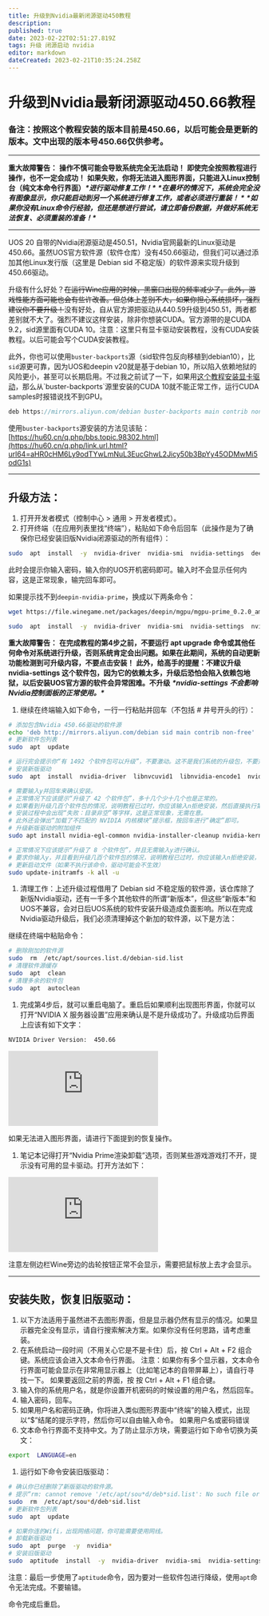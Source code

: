 ```yaml
---
title: 升级到Nvidia最新闭源驱动450教程
description: 
published: true
date: 2023-02-22T02:51:27.819Z
tags: 升级 闭源启动 nvidia
editor: markdown
dateCreated: 2023-02-21T10:35:24.258Z
---
```


# 升级到Nvidia最新闭源驱动450.66教程
### 备注：按照这个教程安装的版本目前是450.66，以后可能会是更新的版本。文中出现的版本号450.66仅供参考。

------

**重大故障警告：**
**操作不慎可能会导致系统完全无法启动！**
**即使完全按照教程进行操作，也不一定会成功！**
**如果失败，你将无法进入图形界面，只能进入Linux控制台（纯文本命令行界面）*****\*进行驱动修复工作！\****
***\*在最坏的情况下，系统会完全没有图像显示，你只能启动到另一个系统进行修复工作，或者必须进行重装！
\****
***\*如果你没有Linux命令行经验，但还是想进行尝试，请立即备份数据，并做好系统无法恢复、必须重装的准备！\****

------

UOS 20 自带的Nvidia闭源驱动是450.51，Nvidia官网最新的Linux驱动是450.66。虽然UOS官方软件源（软件仓库）没有450.66驱动，但我们可以通过添加其他Linux发行版（这里是 Debian sid 不稳定版）的软件源来实现升级到450.66驱动。

升级有什么好处？~~在运行Wine应用的时候，黑窗口出现的频率减少了。此外，游戏性能方面可能也会有些许改善。但总体上差别不大，如果你担心系统损坏，强烈建议你不要升级！~~没有好处，自从官方源把驱动从440.59升级到450.51，两者都差别就不大了。强烈不建议这样安装，除非你想装CUDA。官方源带的是CUDA 9.2，sid源里面有CUDA 10。注意：这里只有显卡驱动安装教程，没有CUDA安装教程。以后可能会写个CUDA安装教程。

此外，你也可以使用`buster-backports`源（sid软件包反向移植到debian10），比`sid`源更可靠，因为UOS和deepin v20就是基于debian 10，所以陷入依赖地狱的风险更小，甚至可以长期启用。不过我之前试了一下，如果用[这个教程安装显卡驱动](https://hu60.cn/q.php/link.url.html?url64=aHR0cHM6Ly9odTYwLmNuL3EucGhwL2Jicy50b3BpYy45NDgyOC4xLmh0bWw.)，那么从`buster-backports`源里安装的CUDA 10就不能正常工作，运行CUDA samples时报错说找不到GPU。

```swift
deb https://mirrors.aliyun.com/debian buster-backports main contrib non-free
```

使用`buster-backports`源安装的方法见该贴：[https://hu60.cn/q.php/bbs.topic.98302.html](https://hu60.cn/q.php/link.url.html?url64=aHR0cHM6Ly9odTYwLmNuL3EucGhwL2Jicy50b3BpYy45ODMwMi5odG1s)

------

## 升级方法：

1. 打开开发者模式（控制中心 > 通用 > 开发者模式）。
2. 打开终端（在应用列表里找“终端”），粘贴如下命令后回车（此操作是为了确保你已经安装旧版Nvidia闭源驱动的所有组件）：

```bash
sudo  apt  install  -y  nvidia-driver  nvidia-smi  nvidia-settings  deepin-nvidia-prime  nvidia-vulkan-icd  'vulkan-utils|vulkan-tools'  nvidia-driver-libs:i386  libnvidia-ml1:i386  libxnvctrl0:i386  libvulkan1  libvulkan1:i386
```

此时会提示你输入密码，输入你的UOS开机密码即可。输入时不会显示任何内容，这是正常现象，输完回车即可。

如果提示找不到`deepin-nvidia-prime`，换成以下两条命令：

```bash
wget https://file.winegame.net/packages/deepin/mgpu/mgpu-prime_0.2.0_amd64.deb

sudo  apt  install  -y  nvidia-driver  nvidia-smi  nvidia-settings  nvidia-vulkan-icd  'vulkan-utils|vulkan-tools'  nvidia-driver-libs:i386  libnvidia-ml1:i386  libxnvctrl0:i386  libvulkan1  libvulkan1:i386  ./mgpu-prime_0.2.0_amd64.deb
```

**重大故障警告：**
**在完成教程的第4步之前，不要运行 apt upgrade 命令或其他任何命令对系统进行升级，否则系统肯定会出问题。如果在此期间，系统的自动更新功能检测到可升级内容，不要点击安装！**
**此外，给高手的提醒：不建议升级 nvidia-settings 这个软件包，因为它的依赖太多，升级后恐怕会陷入依赖包地狱，以后安装UOS官方源的软件会异常困难。不升级** ***\*nvidia-settings 不会影响Nvidia控制面板的正常使用。\****

1. 继续在终端输入如下命令，一行一行粘贴并回车（不包括 # 井号开头的行）：

```bash
# 添加包含Nvidia 450.66驱动的软件源
echo 'deb http://mirrors.aliyun.com/debian sid main contrib non-free' | sudo tee /etc/apt/sources.list.d/debian-sid.list
# 更新软件包列表
sudo  apt  update

# 运行完会提示你“有 1492 个软件包可以升级”，不要激动。这不是我们系统的升级包，不要升级，否则系统肯定会出问题！
# 安装新版驱动
sudo  apt  install  nvidia-driver  libnvcuvid1  libnvidia-encode1  nvidia-vdpau-driver  vdpau-va-driver

# 需要输入y并回车来确认安装。
# 正常情况下应该提示“升级了 42 个软件包”，多十几个少十几个也是正常的。
# 如果看到升级几百个软件包的情况，说明教程已过时，你应该输入n拒绝安装，然后直接执行第4步的清理工作。
# 安装过程中会出现“失败：目录非空”等字样，这是正常现象，无需在意。
# 此外还会弹出“加载了不匹配的 NVIDIA 内核模块”提示框，按回车进行“确定”即可。
# 升级新版驱动的附加组件
sudo apt install nvidia-egl-common nvidia-installer-cleanup nvidia-kernel-common nvidia-legacy-check nvidia-modprobe nvidia-persistenced nvidia-support nvidia-vulkan-common libnvidia-ml1:i386

# 正常情况下应该提示“升级了 8 个软件包”，并且无需输入y进行确认。
# 要求你输入y，并且看到升级几百个软件包的情况，说明教程已过时，你应该输入n拒绝安装，然后直接执行第4步的清理工作。
# 更新启动文件（如果不执行该命令，驱动可能会不生效）
sudo update-initramfs -k all -u
```

1. 清理工作：上述升级过程借用了 Debian sid 不稳定版的软件源，该仓库除了新版Nvidia驱动，还有一千多个其他软件的所谓“新版本”，但这些“新版本”和UOS不兼容，会对日后UOS系统的软件安装升级造成负面影响。所以在完成Nvidia驱动升级后，我们必须清理掉这个新加的软件源，以下是方法：

继续在终端中粘贴命令：

```bash
# 删除刚加的软件源
sudo  rm  /etc/apt/sources.list.d/debian-sid.list
# 清理软件源缓存
sudo  apt  clean
# 清理多余的软件包
sudo  apt  autoclean
```

1. 完成第4步后，就可以重启电脑了。重启后如果顺利出现图形界面，你就可以打开“NVIDIA X 服务器设置”应用来确认是不是升级成功了。升级成功后界面上应该有如下文字：

```bash
NVIDIA Driver Version:  450.66
```

![点击查看大图](https://hu60.cn/q.php/link.img.html?url64=aHR0cDovL2ZpbGUuaHU2MC5jbi9maWxlL2hhc2gvcG5nLzM3YjM3ZTYwZDc1NGIyMGRiODJjZDk4MGNlNjlkM2FmMTIyMzk5LnBuZw..)

如果无法进入图形界面，请进行下面提到的恢复操作。

1. 笔记本记得打开“Nvidia Prime渲染卸载”选项，否则某些游戏游戏打不开，提示没有可用的显卡驱动。打开方法如下：

![图片.png](https://hu60.cn/q.php/link.img.html?url64=aHR0cDovL2ZpbGUuaHU2MC5jbi9maWxlL2hhc2gvcG5nLzkxNDI0YTkxMzRlYmE4ZTM3NmRhYmUxMTJiMTgxNjUzMTE3MjgzLnBuZw..)

注意左侧边栏Wine旁边的齿轮按钮正常不会显示，需要把鼠标放上去才会显示。

------

## 安装失败，恢复旧版驱动：

1. 以下方法适用于虽然进不去图形界面，但是显示器仍然有显示的情况。如果显示器完全没有显示，请自行搜索解决方案。如果你没有任何思路，请考虑重装。
2. 在系统启动一段时间（不用关心它是不是卡住）后，按 Ctrl + Alt + F2 组合键。系统应该会进入文本命令行界面。
   注意：如果你有多个显示器，文本命令行界面可能会显示在非常用显示器上（比如笔记本的自带屏幕上），请自行寻找一下。
   如果要返回之前的界面，按 按 Ctrl + Alt + F1 组合键。
3. 输入你的系统用户名，就是你设置开机密码的时候设置的用户名，然后回车。
4. 输入密码，回车。
5. 如果用户名和密码正确，你将进入类似图形界面中“终端”的输入模式，出现以“$”结尾的提示字符，然后你可以自由输入命令。
   如果用户名或密码错误
6. 文本命令行界面不支持中文。为了防止显示方块，需要运行如下命令切换为英文：

```bash
export  LANGUAGE=en
```

1. 运行如下命令安装旧版驱动：

```bash
# 确认你已经删除了新版驱动的软件源。
# 提示“rm: cannot remove '/etc/apt/sou*d/deb*sid.list': No such file or directory”是正常的，说明之前已经删了。
sudo  rm  /etc/apt/sou*d/deb*sid.list
# 更新软件包列表
sudo  apt  update

# 如果你连的Wifi，出现网络问题，你可能需要使用网线。
# 卸载新版驱动
sudo  apt  purge  -y  nvidia*
# 安装旧版驱动
sudo  aptitude  install  -y  nvidia-driver  nvidia-smi  nvidia-settings  deepin-nvidia-prime
```

注意：最后一步使用了`aptitude`命令，因为要对一些软件包进行降级，使用`apt`命令无法完成。不要输错。

命令完成后重启。
